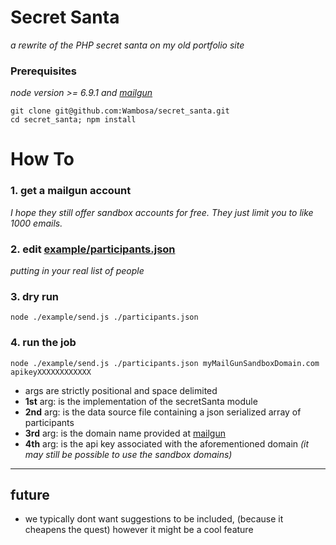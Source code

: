 # Secret Santa
_a rewrite of the PHP secret santa on my old portfolio site_

### Prerequisites
_node version >= 6.9.1 and [mailgun][mailgun link]_

```
git clone git@github.com:Wambosa/secret_santa.git
cd secret_santa; npm install
```

# How To

### 1. get a mailgun account
_I hope they still offer sandbox accounts for free. They just limit you to like 1000 emails._

### 2. edit [example/participants.json](./example.participants.json)
_putting in your real list of people_

### 3. dry run
`node ./example/send.js ./participants.json`

### 4. run the job
`node ./example/send.js ./participants.json myMailGunSandboxDomain.com apikeyXXXXXXXXXXXX`

- args are strictly positional and space delimited
 - **1st** arg: is the implementation of the secretSanta module
 - **2nd** arg: is the data source file containing a json serialized array of participants
 - **3rd** arg: is the domain name provided at [mailgun](https://mailgun.com/app/domains)
 - **4th** arg: is the api key associated with the aforementioned domain _(it may still be possible to use the sandbox domains)_

----------

## future
- we typically dont want suggestions to be included, (because it cheapens the quest) however it might be a cool feature


[mailgun link]: https://mailgun.com/app/domains